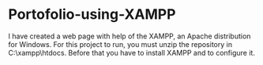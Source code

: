 # Portofolio-using-XAMPP
I have created a web page with help of the XAMPP, an Apache distribution for Windows.
For this project to run, you must unzip the repository in C:\xampp\htdocs. Before that you have to install XAMPP and to configure it. 
